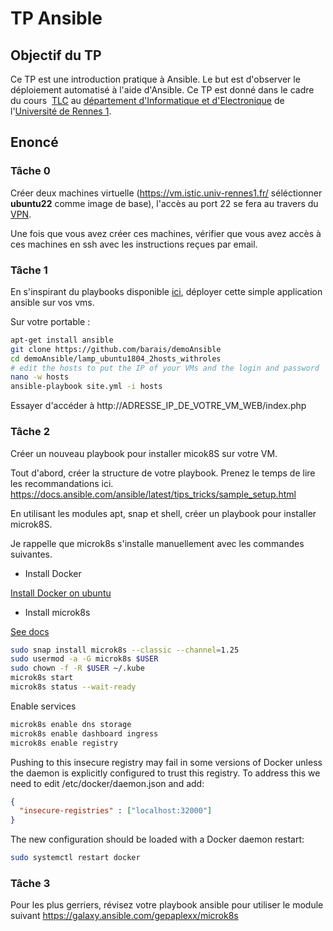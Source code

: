 # TP Ansible

## Objectif du TP

Ce TP est une introduction pratique à Ansible. Le but est d'observer le déploiement automatisé à l'aide d'Ansible. Ce TP est donné dans le cadre du cours  [TLC](https://hackmd.diverse-team.fr/s/SJqu5DjSD) au [département d'Informatique et d'Electronique](https://istic.univ-rennes1.fr/) de l'[Université de Rennes 1](https://www.univ-rennes1.fr/). 

## Enoncé

### Tâche 0

Créer deux machines virtuelle (https://vm.istic.univ-rennes1.fr/ séléctionner **ubuntu22** comme image de base), l'accès au port 22 se fera au travers du [VPN](https://istic.univ-rennes1.fr/intranet/services#section-4). 

Une fois que vous avez créer ces machines, vérifier que vous avez accès à ces machines en ssh avec les instructions reçues par email. 



### Tâche 1

En s'inspirant du playbooks disponible [ici](https://github.com/barais/demoAnsible/tree/main/lamp_ubuntu1804_2hosts_withroles), déployer cette simple application ansible sur vos vms. 

Sur votre portable : 

```bash
apt-get install ansible
git clone https://github.com/barais/demoAnsible
cd demoAnsible/lamp_ubuntu1804_2hosts_withroles
# edit the hosts to put the IP of your VMs and the login and password
nano -w hosts
ansible-playbook site.yml -i hosts
```



Essayer d'accéder à http://ADRESSE_IP_DE_VOTRE_VM_WEB/index.php


### Tâche 2

Créer un nouveau playbook pour installer micok8S sur votre VM. 

Tout d'abord, créer la structure de votre playbook. Prenez le temps de lire les recommandations ici. 
https://docs.ansible.com/ansible/latest/tips_tricks/sample_setup.html

En utilisant les modules apt, snap et shell, créer un playbook pour installer microk8S. 

Je rappelle que microk8s s'installe manuellement avec les commandes suivantes.

- Install Docker

[Install Docker on ubuntu](https://docs.docker.com/engine/install/ubuntu/)

- Install microk8s

[See docs](https://microk8s.io/docs/getting-started)

```bash
sudo snap install microk8s --classic --channel=1.25
sudo usermod -a -G microk8s $USER
sudo chown -f -R $USER ~/.kube
microk8s start
microk8s status --wait-ready
```

Enable services

```bash
microk8s enable dns storage
microk8s enable dashboard ingress
microk8s enable registry
```

Pushing to this insecure registry may fail in some versions of Docker unless the
 daemon is explicitly configured to trust this registry. To address this we need
 to edit /etc/docker/daemon.json and add:

```json
{
  "insecure-registries" : ["localhost:32000"]
}
```

The new configuration should be loaded with a Docker daemon restart:

```bash
sudo systemctl restart docker
```

### Tâche 3

Pour les plus gerriers, révisez votre playbook ansible pour utiliser le module suivant
https://galaxy.ansible.com/gepaplexx/microk8s
